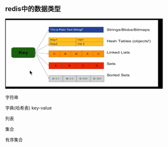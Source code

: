 ## redis中的数据类型

![image-20230719225632718](image-20230719225632718.png)

字符串

字典(哈希表)	key-value

列表

集合

有序集合